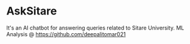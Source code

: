 # AskSitare
It's an AI chatbot for answering queries related to Sitare University.
ML Analysis @ https://github.com/deepalitomar021
